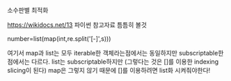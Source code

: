 소수판별 최적화

https://wikidocs.net/13
파이썬 참고자료 틈틈히 볼것


number=list(map(int,re.split('[-]',s)))

여기서 map과 list는 모두 iterable한 객체라는점에서는 동일하지만
subscriptable한점에서는 다르다.
list는 subscriptable하지만 (그렇다는 것은 []를 이용한 indexing slicing이 된다)
map은 그렇지 않기 때문에 []를 이용하려면 list화 시켜줘야한다!